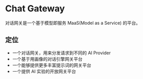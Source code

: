 # Chat Gateway

对话网关是一个基于模型即服务 MaaS(Model as a Service) 的平台。

## 定位

- 一个对话网关，用来分发请求到不同的 AI Provider
- 一个基于用画像的对话引擎网关平台
- 一个能够提供更多丰富提示词的网关平台
- 一个提供 AI 实验的开放网关平台
